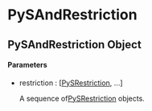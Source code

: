 # PySAndRestriction

## PySAndRestriction Object



#### Parameters


  - restriction : \[[PySRestriction](#pysrestriction), \.\.\.\]

    A sequence of[PySRestriction](#pysrestriction) objects\.